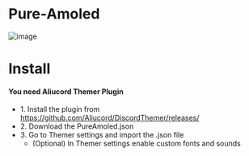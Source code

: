 # Pure-Amoled

![image](https://media.discordapp.net/attachments/747534841565937857/970011128174346310/MergedImages.png)

# Install

#### You need Aliucord Themer Plugin

+ 1\. Install the plugin from https://github.com/Aliucord/DiscordThemer/releases/
+ 2\. Download the PureAmoled.json
+ 3\. Go to Themer settings and import the .json file
  + (Optional) In Themer settings enable custom fonts and sounds

